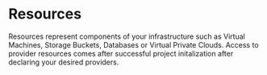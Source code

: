 # Resources

Resources represent components of your infrastructure such as Virtual Machines, Storage Buckets, Databases or Virtual Private Clouds. Access to provider resources comes after successful project initalization after declaring your desired providers.
